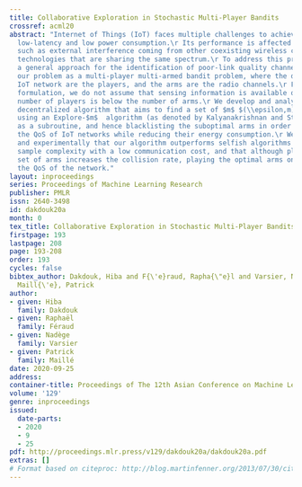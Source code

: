 ```yaml
---
title: Collaborative Exploration in Stochastic Multi-Player Bandits
crossref: acml20
abstract: "Internet of Things (IoT) faces multiple challenges to achieve high reliability,
  low-latency and low power consumption.\r Its performance is affected by many factors
  such as external interference coming from other coexisting wireless communication
  technologies that are sharing the same spectrum.\r To address this problem, we introduce
  a general approach for the identification of poor-link quality channels.\r We formulate
  our problem as a multi-player multi-armed bandit problem, where the devices in an
  IoT network are the players, and the arms are the radio channels.\r For a realistic
  formulation, we do not assume that sensing information is available or that the
  number of players is below the number of arms.\r We develop and analyze a collaborative
  decentralized algorithm that aims to find a set of $m$ $(\\epsilon,m)$-optimal arms
  using an Explore-$m$  algorithm (as denoted by Kalyanakrishnan and Stone (2010))
  as a subroutine, and hence blacklisting the suboptimal arms in order to improve
  the QoS of IoT networks while reducing their energy consumption.\r We prove analytically
  and experimentally that our algorithm outperforms selfish algorithms in terms of
  sample complexity with a low communication cost, and that although playing a smaller
  set of arms increases the collision rate, playing the optimal arms only improves
  the QoS of the network."
layout: inproceedings
series: Proceedings of Machine Learning Research
publisher: PMLR
issn: 2640-3498
id: dakdouk20a
month: 0
tex_title: Collaborative Exploration in Stochastic Multi-Player Bandits
firstpage: 193
lastpage: 208
page: 193-208
order: 193
cycles: false
bibtex_author: Dakdouk, Hiba and F{\'e}raud, Rapha{\"e}l and Varsier, Nad{\`e}ge and
  Maill{\'e}, Patrick
author:
- given: Hiba
  family: Dakdouk
- given: Raphaël
  family: Féraud
- given: Nadège
  family: Varsier
- given: Patrick
  family: Maillé
date: 2020-09-25
address: 
container-title: Proceedings of The 12th Asian Conference on Machine Learning
volume: '129'
genre: inproceedings
issued:
  date-parts:
  - 2020
  - 9
  - 25
pdf: http://proceedings.mlr.press/v129/dakdouk20a/dakdouk20a.pdf
extras: []
# Format based on citeproc: http://blog.martinfenner.org/2013/07/30/citeproc-yaml-for-bibliographies/
---
```

